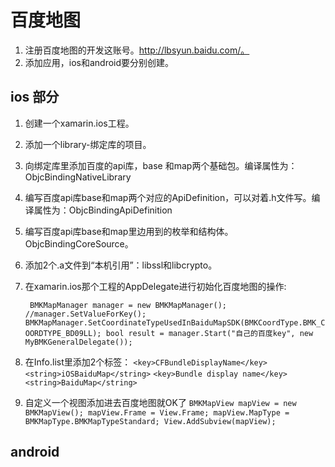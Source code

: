 # 百度地图
1. 注册百度地图的开发这账号。http://lbsyun.baidu.com/。
2. 添加应用，ios和android要分别创建。


## ios 部分
1. 创建一个xamarin.ios工程。
2. 添加一个library-绑定库的项目。
3. 向绑定库里添加百度的api库，base 和map两个基础包。编译属性为：ObjcBindingNativeLibrary
4. 编写百度api库base和map两个对应的ApiDefinition，可以对着.h文件写。编译属性为：ObjcBindingApiDefinition
5. 编写百度api库base和map里边用到的枚举和结构体。ObjcBindingCoreSource。
6. 添加2个.a文件到“本机引用”：libssl和libcrypto。
7. 在xamarin.ios那个工程的AppDelegate进行初始化百度地图的操作:

    ``  BMKMapManager manager = new BMKMapManager();
            //manager.SetValueForKey();
            BMKMapManager.SetCoordinateTypeUsedInBaiduMapSDK(BMKCoordType.BMK_COORDTYPE_BD09LL);
            bool result = manager.Start("自己的百度key", new MyBMKGeneralDelegate()); ``

8. 在Info.list里添加2个标签：
    ``
    	<key>CFBundleDisplayName</key>
		<string>iOSBaiduMap</string>
    ``
    ``
       <key>Bundle display name</key>
	    <string>BaiduMap</string>
    ``
9. 自定义一个视图添加进去百度地图就OK了
	``
		BMKMapView mapView = new BMKMapView();
       mapView.Frame = View.Frame;
		mapView.MapType = BMKMapType.BMKMapTypeStandard;
       View.AddSubview(mapView);
	``
## android
